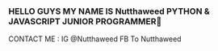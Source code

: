 ### HELLO GUYS MY NAME IS Nutthaweed PYTHON & JAVASCRIPT JUNIOR PROGRAMMER👋
CONTACT ME : IG @Nutthaweed FB To Nutthaweed
<!--
**Nutthaweed/Nutthaweed** is a ✨ _special_ ✨ repository because its `README.md` (this file) appears on your GitHub profile.

Here are some ideas to get you started:

- 🔭 I’m currently working on ...
- 🌱 I’m currently learning at Suankularb witthayalai nonthaburi
- 👯 I’m looking to collaborate on ...
- 🤔 I’m looking for help with ...
- 💬 Ask me about ...
- 📫 How to reach me: ...
- 😄 Pronouns: ...
- ⚡ Fun fact: ...
-->
